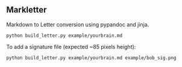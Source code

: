 ## Markletter

Markdown to Letter conversion using pypandoc and jinja.


    python build_letter.py example/yourbrain.md

To add a signature file (expected ~85 pixels height):

    python build_letter.py example/yourbrain.md example/bob_sig.png

